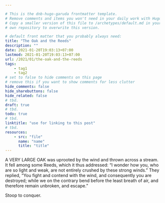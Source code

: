 ```yaml
---

# This is the dnb-hugo-garuda frontmatter template. 
# Remove comments and items you won't need in your daily work with Hugo.
# Copy a smaller version of this file to /archetypes/default.md in your
# own repository to overwrite this version.

# default front matter that you probably always need:
title: "The Oak and the Reeds"
description: ""
date: 2021-01-20T19:03:13+07:00
lastmod: 2021-01-20T19:03:13+07:00
url: /2021/01/the-oak-and-the-reeds
tags:
    - tag1
    - tag2
# set to false to hide comments on this page
# remove this if you want to show comments for less clutter
hide_comments: false
hide_sharebuttons: false
hide_related: false
# tbd.
draft: true
# tbd.
todo: true
# tbd.
linktitle: "use for linking to this post"
# tbd.
resources:
    - src: "file"
      name: "name"
      title: "title"
---
```

A VERY LARGE OAK was uprooted by the wind and thrown across a stream. It fell among some Reeds, which it thus addressed: “I wonder how you, who are so light and weak, are not entirely crushed by these strong winds.” They replied, “You fight and contend with the wind, and consequently you are destroyed; while we on the contrary bend before the least breath of air, and therefore remain unbroken, and escape.”

Stoop to conquer.


